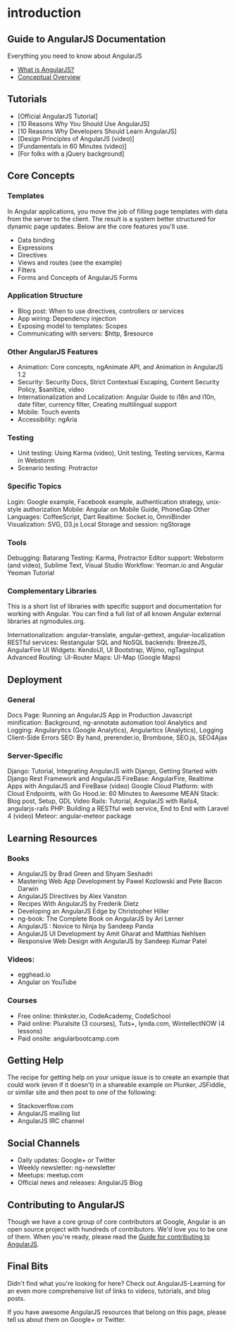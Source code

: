 # introduction
## Guide to AngularJS Documentation

Everything you need to know about AngularJS

* [What is AngularJS?](http://docs.angularjs.cn/guide/introduction)
* [Conceptual Overview](http://docs.angularjs.cn/guide/concepts)

## Tutorials
* [Official AngularJS Tutorial]
* [10 Reasons Why You Should Use AngularJS]
* [10 Reasons Why Developers Should Learn AngularJS]
* [Design Principles of AngularJS (video)]
* [Fundamentals in 60 Minutes (video)]
* [For folks with a jQuery background]

## Core Concepts

### Templates
In Angular applications, you move the job of filling page templates with data from the server to the client. The result is a system better structured for dynamic page updates. Below are the core features you'll use.

* Data binding
* Expressions
* Directives
* Views and routes (see the example)
* Filters
* Forms and Concepts of AngularJS Forms

### Application Structure
* Blog post: When to use directives, controllers or services
* App wiring: Dependency injection
* Exposing model to templates: Scopes
* Communicating with servers: $http, $resource

### Other AngularJS Features
* Animation: Core concepts, ngAnimate API, and Animation in AngularJS 1.2
* Security: Security Docs, Strict Contextual Escaping, Content Security Policy, $sanitize, video
* Internationalization and Localization: Angular Guide to i18n and l10n, date filter, currency filter, Creating multilingual support
* Mobile: Touch events
* Accessibility: ngAria

### Testing
* Unit testing: Using Karma (video), Unit testing, Testing services, Karma in Webstorm
* Scenario testing: Protractor

### Specific Topics
Login: Google example, Facebook example, authentication strategy, unix-style authorization
Mobile: Angular on Mobile Guide, PhoneGap
Other Languages: CoffeeScript, Dart
Realtime: Socket.io, OmniBinder
Visualization: SVG, D3.js
Local Storage and session: ngStorage

### Tools
Debugging: Batarang
Testing: Karma, Protractor
Editor support: Webstorm (and video), Sublime Text, Visual Studio
Workflow: Yeoman.io and Angular Yeoman Tutorial

### Complementary Libraries
This is a short list of libraries with specific support and documentation for working with Angular. You can find a full list of all known Angular external libraries at ngmodules.org.

Internationalization: angular-translate, angular-gettext, angular-localization
RESTful services: Restangular
SQL and NoSQL backends: BreezeJS, AngularFire
UI Widgets: KendoUI, UI Bootstrap, Wijmo, ngTagsInput
Advanced Routing: UI-Router
Maps: UI-Map (Google Maps)

## Deployment
### General
Docs Page: Running an AngularJS App in Production
Javascript minification: Background, ng-annotate automation tool
Analytics and Logging: Angularyitcs (Google Analytics), Angulartics (Analytics), Logging Client-Side Errors
SEO: By hand, prerender.io, Brombone, SEO.js, SEO4Ajax

### Server-Specific
Django: Tutorial, Integrating AngularJS with Django, Getting Started with Django Rest Framework and AngularJS
FireBase: AngularFire, Realtime Apps with AngularJS and FireBase (video)
Google Cloud Platform: with Cloud Endpoints, with Go
Hood.ie: 60 Minutes to Awesome
MEAN Stack: Blog post, Setup, GDL Video
Rails: Tutorial, AngularJS with Rails4, angularjs-rails
PHP: Building a RESTful web service, End to End with Laravel 4 (video)
Meteor: angular-meteor package

## Learning Resources
### Books
* AngularJS by Brad Green and Shyam Seshadri
* Mastering Web App Development by Pawel Kozlowski and Pete Bacon Darwin
* AngularJS Directives by Alex Vanston
* Recipes With AngularJS by Frederik Dietz
* Developing an AngularJS Edge by Christopher Hiller
* ng-book: The Complete Book on AngularJS by Ari Lerner
* AngularJS : Novice to Ninja by Sandeep Panda
* AngularJS UI Development by Amit Gharat and Matthias Nehlsen
* Responsive Web Design with AngularJS by Sandeep Kumar Patel

### Videos:
* egghead.io
* Angular on YouTube

### Courses
* Free online: thinkster.io, CodeAcademy, CodeSchool
* Paid online: Pluralsite (3 courses), Tuts+, lynda.com, WintellectNOW (4 lessons)
* Paid onsite: angularbootcamp.com

## Getting Help

The recipe for getting help on your unique issue is to create an example that could work (even if it doesn't) in a shareable example on Plunker, JSFiddle, or similar site and then post to one of the following:

* Stackoverflow.com
* AngularJS mailing list
* AngularJS IRC channel

## Social Channels

* Daily updates: Google+ or Twitter
* Weekly newsletter: ng-newsletter
* Meetups: meetup.com
* Official news and releases: AngularJS Blog

## Contributing to AngularJS
Though we have a core group of core contributors at Google, Angular is an open source project with hundreds of contributors. We'd love you to be one of them. When you're ready, please read the [Guide for contributing to AngularJS](http://docs.angularjs.cn/misc/contribute).

## Final Bits
Didn't find what you're looking for here? Check out AngularJS-Learning for an even more comprehensive list of links to videos, tutorials, and blog posts.

If you have awesome AngularJS resources that belong on this page, please tell us about them on Google+ or Twitter.
